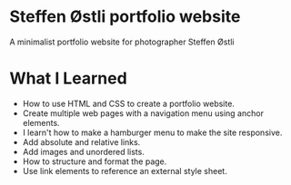 # Steffen Østli portfolio website

A minimalist portfolio website for photographer Steffen Østli

# What I Learned

* How to use HTML and CSS to create a portfolio website.
* Create multiple web pages with a navigation menu using anchor elements.
* I learn't how to make a hamburger menu to make the site responsive.
* Add absolute and relative links.
* Add images and unordered lists.
* How to structure and format the page.
* Use link elements to reference an external style sheet.
